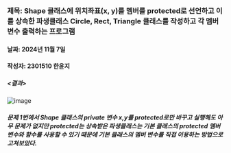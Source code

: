 ### 제목: Shape 클래스에 위치좌표(x, y)를 멤버를 protected로 선언하고 이를 상속한 파생클래스 Circle, Rect, Triangle 클래스를 작성하고 각 멤버변수 출력하는 프로그램
#### 날짜: 2024년 11월 7일
#### 작성자: 2301510 한윤지

##### <결과>
![image](https://github.com/user-attachments/assets/bd25ec6e-5e60-4754-9875-e6038dbd9a6b)

##### 문제 1번에서 Shape 클래스의 private 변수 x,y를 protected로만 바꾸고 실행해도 아무 문제가 없지만 protected는 상속받은 파생클래스는 기본 클래스의 protected 멤버변수와 함수를 사용할 수 있기 때문에 기본 클래스의 멤버 변수를 직접 이용하는 방법으로 고쳐보았다.
